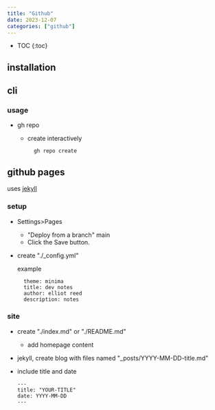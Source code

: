```yaml
---
title: "Github"
date: 2023-12-07
categories: ["github"]
---
```


- TOC
{:toc}

## installation

## cli

### usage

- gh repo

  - create interactively

          gh repo create

## github pages

uses [jekyll](https://jekyllrb.com/)

### setup

- Settings>Pages

  - "Deploy from a branch" main
  - Click the Save button.

- create "./_config.yml"

  example

        theme: minima
        title: dev notes
        author: elliot reed
        description: notes

### site

- create "./index.md" or "./README.md"
  - add homepage content

- jekyll, create blog with files named "_posts/YYYY-MM-DD-title.md"
- include title and date

      ---
      title: "YOUR-TITLE"
      date: YYYY-MM-DD
      ---

